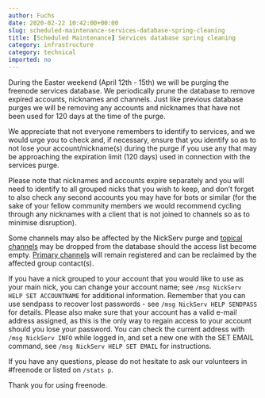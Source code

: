 ```yaml
---
author: Fuchs
date: 2020-02-22 10:42:00+00:00
slug: scheduled-maintenance-services-database-spring-cleaning
title: [Scheduled Maintenance] Services database spring cleaning
category: infrastructure
category: technical
imported: no
---
```


During the Easter weekend (April 12th - 15th) we will be purging the freenode services database. 
We periodically prune the database to remove expired accounts, nicknames and channels. Just like previous database purges we will be removing any accounts and nicknames that have not been used for 120 days at the time of the purge. 

We appreciate that not everyone remembers to identify to services, and we would urge you to check and, if necessary, ensure that you identify so as to not lose your account/nickname(s) during the purge if you use any that may be approaching the expiration limit (120 days) used in connection with the services purge.

Please note that nicknames and accounts expire separately and you will need to identify to all grouped nicks that you wish to keep, and don’t forget to also check any second accounts you may have for bots or similar (for the sake of your fellow community members we would recommend cycling through any nicknames with a client that is not joined to channels so as to minimise disruption).

Some channels may also be affected by the NickServ purge and [topical channels][topicalchannels] may be dropped from the database should the access list become empty. [Primary channels][primarychannels] will remain registered and can be reclaimed by the affected group contact(s).

If you have a nick grouped to your account that you would like to use as your main nick, you can change your account name; see `/msg NickServ HELP SET ACCOUNTNAME` for additional information.
Remember that you can use sendpass to recover lost passwords - see `/msg NickServ HELP SENDPASS` for details.
Please also make sure that your account has a valid e-mail address assigned, as this is the only way to regain access to your account should you lose your password. You can check the current address with `/msg NickServ INFO` while logged in, and set a new one with the SET EMAIL command, see `/msg NickServ HELP SET EMAIL` for instructions.

If you have any questions, please do not hesitate to ask our volunteers in #freenode or listed on `/stats p`.

Thank you for using freenode. 

[sasl]: https://freenode.net/kb/answer/sasl
[topicalchannels]: https://freenode.net/kb/answer/namespaces#topical-channels
[primarychannels]: https://freenode.net/kb/answer/namespaces#primary-channels
